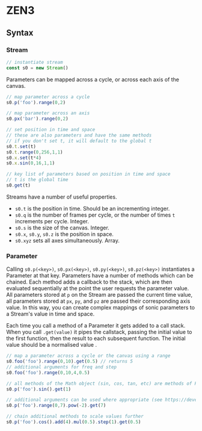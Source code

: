 # ZEN3

## Syntax

### Stream
```js
// instantiate stream
const s0 = new Stream()
```

Parameters can be mapped across a cycle, or across each axis of the canvas.
```js
// map parameter across a cycle
s0.p('foo').range(0,2)

// map parameter across an axis
s0.px('bar').range(0,2)

// set position in time and space
// these are also parameters and have the same methods
// if you don't set t, it will default to the global t
s0.t.set(t)
s0.t.range(0,256,1,1)
s0.x.set(t*4)
s0.x.sin(0,16,1,1)

// key list of parameters based on position in time and space
// t is the global time
s0.get(t)
```

Streams have a number of useful properties.
* `s0.t` is the position in time. Should be an incrementing integer.
* `s0.q` is the number of frames per cycle, or the number of times `t` increments per cycle. Integer.
* `s0.s` is the size of the canvas. Integer.
* `s0.x`, `s0.y`, `s0.z` is the position in space.
* `s0.xyz` sets all axes simultaneously. Array.

### Parameter
Calling `s0.p(<key>)`, `s0.px(<key>)`, `s0.py(<key>)`, `s0.pz(<key>)` instantiates a Parameter at that key. Parameters have a number of methods which can be chained. Each method adds a callback to the stack, which are then evaluated sequentially at the point the user requests the parameter value. All parameters stored at `p` on the Stream are passed the current time value, all parameters stored at `px`, `py`, and `pz` are passed their corresponding axis value. In this way, you can create complex mappings of sonic parameters to a Stream's value in time and space.

Each time you call a method of a Parameter it gets added to a call stack. When you call `.get(value)` it pipes the callstack, passing the initial value to the first function, then the result to each subsequent function. The initial value should be a normalised value .

```js
// map a parameter across a cycle or the canvas using a range
s0.foo('foo').range(0,10).get(0.5) // returns 5
// additional arguments for freq and step
s0.foo('foo').range(0,10,4,0.5)

// all methods of the Math object (sin, cos, tan, etc) are methods of Parameter
s0.p('foo').sin().get(1)

// additional arguments can be used where appropriate (see https://developer.mozilla.org/en-US/docs/Web/JavaScript/Reference/Global_Objects/Math). For example:
s0.p('foo').range(0,7).pow(-2).get(7)

// chain additional methods to scale values further
s0.p('foo').cos().add(4).mul(0.5).step(1).get(0.5)
```
